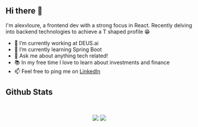 <h2>Hi there 👋</h2>
<p>I'm alexvloure, a frontend dev with a strong focus in React. Recently delving into backend technologies to achieve a T shaped profile 😁</p>

- 🔭 I’m currently working at DEUS.ai
- 🌱 I’m currently learning Spring Boot
- 💬 Ask me about anything tech related!
- 📚 In my free time I love to learn about investments and finance
- 📫 Feel free to ping me on [LinkedIn](https://linkedin.com/in/alexvloure)

<h2>
  Github Stats
</h2>

<br>

<p align="center">
  <img src="https://github-readme-stats.vercel.app/api?username=alexvloure&show_icons=true&theme=radical">
  <img src="https://github-readme-streak-stats.herokuapp.com/?user=alexvloure&show_icons=true&locale=en&layout=compact&theme=radical&line_height=0" />
</p>
